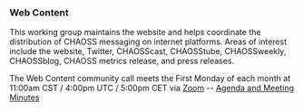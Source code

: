 ### Web Content

This working group maintains the website and helps coordinate the distribution of CHAOSS messaging on internet platforms. Areas of interest include the website, Twitter, CHAOSScast, CHAOSStube, CHAOSSweekly, CHAOSSblog, CHAOSS metrics release, and press releases.

The Web Content community call meets the First Monday of each month at 11:00am CST / 4:00pm UTC / 5:00pm CET via [Zoom](https://zoom.us/j/4998687533) -- [Agenda and Meeting Minutes](https://docs.google.com/document/d/1p079Q75RZ2Duk-nX4osXY2v3oFjqF6-BTZG6XPx8iQ4/edit?usp=sharing)
